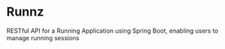 # Runnz
RESTful API for a Running Application using Spring Boot, enabling users to manage running sessions
